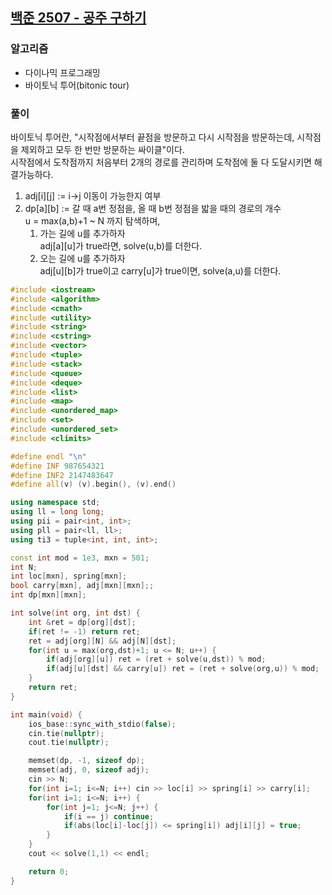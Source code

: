 ## [백준 2507 - 공주 구하기](https://www.acmicpc.net/problem/2507)

### 알고리즘
- 다이나믹 프로그래밍
- 바이토닉 투어(bitonic tour)

### 풀이
바이토닉 투어란, "시작점에서부터 끝점을 방문하고 다시 시작점을 방문하는데, 시작점을 제외하고 모두 한 번만 방문하는 싸이클"이다.  
시작점에서 도착점까지 처음부터 2개의 경로를 관리하며 도착점에 둘 다 도달시키면 해결가능하다.

1. adj[i][j] := i->j 이동이 가능한지 여부
2. dp[a][b] := 갈 때 a번 정점을, 올 때 b번 정점을 밟을 때의 경로의 개수  
   u = max(a,b)+1 ~ N 까지 탐색하며,  
   1. 가는 길에 u를 추가하자  
      adj[a][u]가 true라면, solve(u,b)를 더한다.
   2. 오는 길에 u를 추가하자  
      adj[u][b]가 true이고 carry[u]가 true이면, solve(a,u)를 더한다.

```c++
#include <iostream>
#include <algorithm>
#include <cmath>
#include <utility>
#include <string>
#include <cstring>
#include <vector>
#include <tuple>
#include <stack>
#include <queue>
#include <deque>
#include <list>
#include <map>
#include <unordered_map>
#include <set>
#include <unordered_set>
#include <climits>

#define endl "\n"
#define INF 987654321
#define INF2 2147483647
#define all(v) (v).begin(), (v).end()

using namespace std;
using ll = long long;
using pii = pair<int, int>;
using pll = pair<ll, ll>;
using ti3 = tuple<int, int, int>;

const int mod = 1e3, mxn = 501;
int N;
int loc[mxn], spring[mxn];
bool carry[mxn], adj[mxn][mxn];;
int dp[mxn][mxn];

int solve(int org, int dst) {
    int &ret = dp[org][dst];
    if(ret != -1) return ret;
    ret = adj[org][N] && adj[N][dst];
    for(int u = max(org,dst)+1; u <= N; u++) {
        if(adj[org][u]) ret = (ret + solve(u,dst)) % mod;
        if(adj[u][dst] && carry[u]) ret = (ret + solve(org,u)) % mod;
    }
    return ret;
}

int main(void) {
    ios_base::sync_with_stdio(false);
    cin.tie(nullptr);
    cout.tie(nullptr);

    memset(dp, -1, sizeof dp);
    memset(adj, 0, sizeof adj);
    cin >> N;
    for(int i=1; i<=N; i++) cin >> loc[i] >> spring[i] >> carry[i];
    for(int i=1; i<=N; i++) {
        for(int j=1; j<=N; j++) {
            if(i == j) continue;
            if(abs(loc[i]-loc[j]) <= spring[i]) adj[i][j] = true;
        }
    }
    cout << solve(1,1) << endl;

    return 0;
}
```